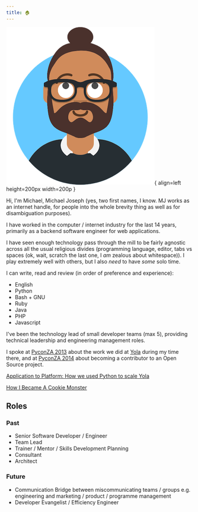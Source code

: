 ```yaml
---
title: 🏠
---
```


![avatar](media/avataaar.png){ align=left height=200px width=200p }

Hi, I'm Michael, Michael Joseph (yes, two first names, I know. MJ works as
an internet handle, for people into the whole brevity thing as well as for
disambiguation purposes).

I have worked in the computer / internet industry for the last 14 years,
primarily as a backend software engineer for web applications.

I have seen enough technology pass through the mill to be fairly agnostic
across all the usual religious divides (programming language, editor,
tabs vs spaces (ok, wait, scratch the last one, I _am_ zealous about
whitespace)). I play extremely well with others, but I also _need_ to have
*some* solo time.

I can write, read and review (in order of preference and experience):

- English
- Python
- Bash + GNU
- Ruby
- Java
- PHP
- Javascript

I've been the technology lead of small developer teams (max 5), providing
technical leadership and engineering management roles.

I spoke at [PyconZA 2013](https://archive.org/details/pyconza2013-app-to-platform)
about the work we did at [Yola](https://www.yola.com) during my time there, and
at [PyconZA 2014](https://archive.org/details/pyconza2014-cookie-monster) about becoming a contributor to an Open Source project.

[Application to Platform: How we used Python to scale Yola](http://michaeljoseph.github.io/application-to-platform/)

[How I Became A Cookie Monster](http://michaeljoseph.github.io/cookiemonster/)

## Roles

### Past

- Senior Software Developer / Engineer
- Team Lead
- Trainer / Mentor / Skills Development Planning
- Consultant
- Architect

### Future

- Communication Bridge between miscommunicating teams / groups
  e.g. engineering and marketing / product / programme management
- Developer Evangelist / Efficiency Engineer
